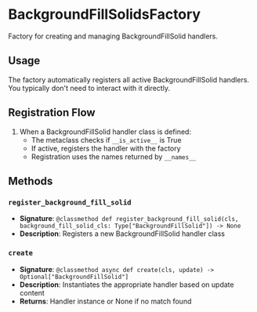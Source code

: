 # BackgroundFillSolidsFactory

Factory for creating and managing BackgroundFillSolid handlers.

## Usage

The factory automatically registers all active BackgroundFillSolid handlers. 
You typically don't need to interact with it directly.

## Registration Flow

1. When a BackgroundFillSolid handler class is defined:
   - The metaclass checks if `__is_active__` is True
   - If active, registers the handler with the factory
   - Registration uses the names returned by `__names__`

## Methods

### `register_background_fill_solid`
- **Signature**: `@classmethod def register_background_fill_solid(cls, background_fill_solid_cls: Type["BackgroundFillSolid"]) -> None`
- **Description**: Registers a new BackgroundFillSolid handler class

### `create`
- **Signature**: `@classmethod async def create(cls, update) -> Optional["BackgroundFillSolid"]`
- **Description**: Instantiates the appropriate handler based on update content
- **Returns**: Handler instance or None if no match found
